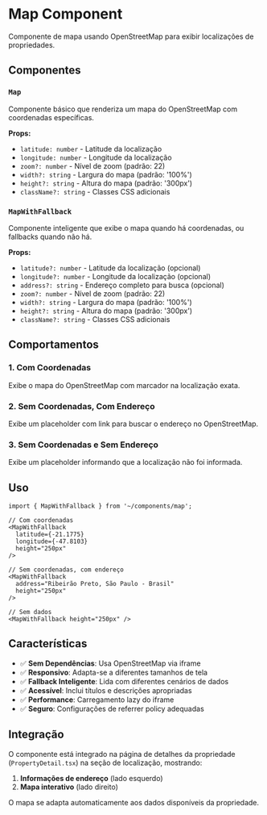 # Map Component

Componente de mapa usando OpenStreetMap para exibir localizações de propriedades.

## Componentes

### `Map`

Componente básico que renderiza um mapa do OpenStreetMap com coordenadas específicas.

**Props:**

- `latitude: number` - Latitude da localização
- `longitude: number` - Longitude da localização
- `zoom?: number` - Nível de zoom (padrão: 22)
- `width?: string` - Largura do mapa (padrão: '100%')
- `height?: string` - Altura do mapa (padrão: '300px')
- `className?: string` - Classes CSS adicionais

### `MapWithFallback`

Componente inteligente que exibe o mapa quando há coordenadas, ou fallbacks quando não há.

**Props:**

- `latitude?: number` - Latitude da localização (opcional)
- `longitude?: number` - Longitude da localização (opcional)
- `address?: string` - Endereço completo para busca (opcional)
- `zoom?: number` - Nível de zoom (padrão: 22)
- `width?: string` - Largura do mapa (padrão: '100%')
- `height?: string` - Altura do mapa (padrão: '300px')
- `className?: string` - Classes CSS adicionais

## Comportamentos

### 1. Com Coordenadas

Exibe o mapa do OpenStreetMap com marcador na localização exata.

### 2. Sem Coordenadas, Com Endereço

Exibe um placeholder com link para buscar o endereço no OpenStreetMap.

### 3. Sem Coordenadas e Sem Endereço

Exibe um placeholder informando que a localização não foi informada.

## Uso

```tsx
import { MapWithFallback } from '~/components/map';

// Com coordenadas
<MapWithFallback
  latitude={-21.1775}
  longitude={-47.8103}
  height="250px"
/>

// Sem coordenadas, com endereço
<MapWithFallback
  address="Ribeirão Preto, São Paulo - Brasil"
  height="250px"
/>

// Sem dados
<MapWithFallback height="250px" />
```

## Características

- ✅ **Sem Dependências**: Usa OpenStreetMap via iframe
- ✅ **Responsivo**: Adapta-se a diferentes tamanhos de tela
- ✅ **Fallback Inteligente**: Lida com diferentes cenários de dados
- ✅ **Acessível**: Inclui títulos e descrições apropriadas
- ✅ **Performance**: Carregamento lazy do iframe
- ✅ **Seguro**: Configurações de referrer policy adequadas

## Integração

O componente está integrado na página de detalhes da propriedade (`PropertyDetail.tsx`) na seção de localização, mostrando:

1. **Informações de endereço** (lado esquerdo)
2. **Mapa interativo** (lado direito)

O mapa se adapta automaticamente aos dados disponíveis da propriedade.
